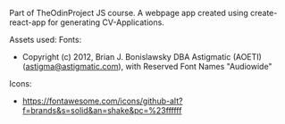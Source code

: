 Part of TheOdinProject JS course.
A webpage app created using create-react-app for generating CV-Applications.

Assets used:
  Fonts:
   - Copyright (c) 2012, Brian J. Bonislawsky DBA Astigmatic (AOETI) 
     (astigma@astigmatic.com), with Reserved Font Names "Audiowide"

  Icons:
   - https://fontawesome.com/icons/github-alt?f=brands&s=solid&an=shake&pc=%23ffffff